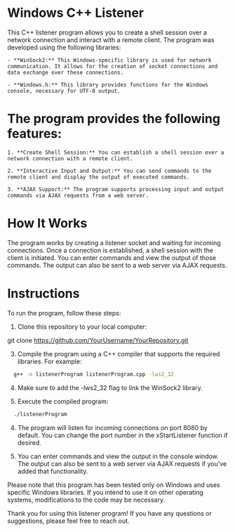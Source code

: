 # Windows C++ Listener
This C++ listener program allows you to create a shell session over a network connection and interact with a remote client. The program was developed using the following libraries:

    - **WinSock2:** This Windows-specific library is used for network communication. It allows for the creation of socket connections and data exchange over these connections.

    - **Windows.h:** This library provides functions for the Windows console, necessary for UTF-8 output.

# The program provides the following features:
    1. **Create Shell Session:** You can establish a shell session over a network connection with a remote client.

    2. **Interactive Input and Output:** You can send commands to the remote client and display the output of executed commands.

    3. **AJAX Support:** The program supports processing input and output commands via AJAX requests from a web server.

# How It Works
The program works by creating a listener socket and waiting for incoming connections. Once a connection is established, a shell session with the client is initiated. You can enter commands and view the output of those commands. The output can also be sent to a web server via AJAX requests.

# Instructions
To run the program, follow these steps:
   1. Clone this repository to your local computer:


  git clone https://github.com/YourUsername/YourRepository.git


   3. Compile the program using a C++ compiler that supports the required libraries. For example:

```bash
  g++ -o listenerProgram listenerProgram.cpp -lws2_32
```

   4. Make sure to add the -lws2_32 flag to link the WinSock2 library.

   3. Execute the compiled program:

```bash
  ./listenerProgram
```

   4. The program will listen for incoming connections on port 8080 by default. You can change the port number in the xStartListener function if desired.

   5. You can enter commands and view the output in the console window. The output can also be sent to a web server via AJAX requests if you've added that functionality.

Please note that this program has been tested only on Windows and uses specific Windows libraries. If you intend to use it on other operating systems, modifications to the code may be necessary.

Thank you for using this listener program! If you have any questions or suggestions, please feel free to reach out.
